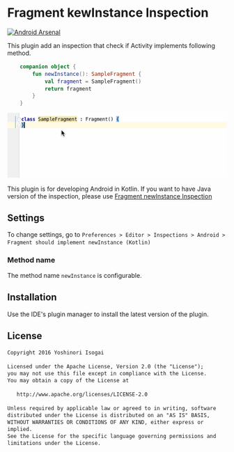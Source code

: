 # Fragment kewInstance Inspection

[![Android Arsenal](https://img.shields.io/badge/Android%20Arsenal-Fragment%20kewInstance%20Inspection-brightgreen.svg?style=flat)](http://android-arsenal.com/details/1/3786)

This plugin add an inspection that check if Activity implements following method.

```kotlin
    companion object {
        fun newInstance(): SampleFragment {
            val fragment = SampleFragment()
            return fragment
        }
    }
```

![screenshot](website/images/kew.gif)

This plugin is for developing Android in Kotlin. If you want to have Java version of the inspection, please use [Fragment newInstance Inspection](https://plugins.jetbrains.com/plugin/7916?pr=)

## Settings

To change settings, go to `Preferences > Editor > Inspections > Android > Fragment should implement newInstance (Kotlin)`

### Method name

The method name `newInstance` is configurable.

## Installation

Use the IDE's plugin manager to install the latest version of the plugin.


## License

```
Copyright 2016 Yoshinori Isogai

Licensed under the Apache License, Version 2.0 (the "License");
you may not use this file except in compliance with the License.
You may obtain a copy of the License at

   http://www.apache.org/licenses/LICENSE-2.0

Unless required by applicable law or agreed to in writing, software
distributed under the License is distributed on an "AS IS" BASIS,
WITHOUT WARRANTIES OR CONDITIONS OF ANY KIND, either express or implied.
See the License for the specific language governing permissions and
limitations under the License.
```
